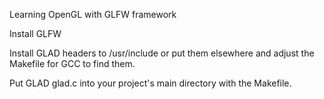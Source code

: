 Learning OpenGL with GLFW framework

Install GLFW

Install GLAD headers to /usr/include or put them elsewhere and adjust the Makefile for GCC to find them.

Put GLAD glad.c into your project's main directory with the Makefile.
